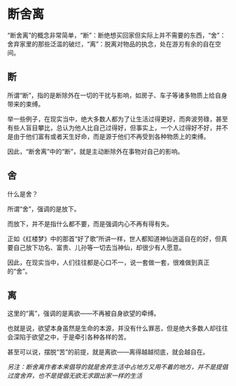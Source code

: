 # 断舍离

“断舍离”的概念非常简单，“断”：断绝想买回家但实际上并不需要的东西，“舍”：舍弃家里的那些泛滥的破烂，“离”：脱离对物品的执念，处在游刃有余的自在空间。

## 断

所谓“断”，指的是断除外在一切的干扰与影响，如房子、车子等诸多物质上给自身带来的束缚。

举一些例子，在现实当中，绝大多数人都为了让生活过得更好，而奔波劳碌，甚至有些人盲目攀比，总认为他人比自己过得好，但事实上，一个人过得好不好，并不是由于他们富有或者天生好命，而是源于他们不再受到各种物质上的束缚。

因此，“断舍离”中的“断”，就是主动断除外在事物对自己的影响。

## 舍

什么是舍？

所谓“舍”，强调的是放下。

而放下，并不是指什么都不要，而是强调内心不再有得有失。

正如《红楼梦》中的那首“好了歌”所讲一样，世人都知道神仙逍遥自在的好，但真要自己放下功名、富贵、儿孙等一切去当神仙，却很少有人愿意。

因此，在现实当中，人们往往都是心口不一，说一套做一套，很难做到真正的“舍”。

## 离

这里的“离”，强调的是离欲——不再被自身欲望的牵缚。

也就是说，欲望本身虽然是生命的本源，并没有什么罪恶，但是绝大多数人却往往会深陷于欲望之中，于是牵引各种各样的苦。

甚至可以说，摆脱“苦”的前提，就是离欲——离得越越彻底，就会越自在。

*另注：断舍离作者本来倡导的就是舍弃生活中占地方又用不着的地方，并不是提倡过度舍弃，也不是提倡无欲无求跟出家一样的生活*
